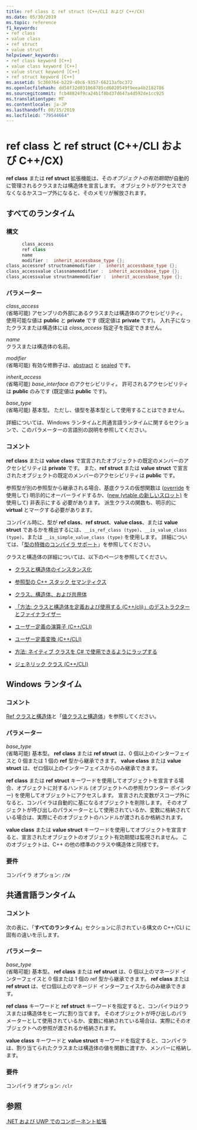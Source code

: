```yaml
---
title: ref class と ref struct (C++/CLI および C++/CX)
ms.date: 05/30/2019
ms.topic: reference
f1_keywords:
- ref class
- value class
- ref struct
- value struct
helpviewer_keywords:
- ref class keyword [C++]
- value class keyword [C++]
- value struct keyword [C++]
- ref struct keyword [C++]
ms.assetid: 5c360764-b229-49c6-9357-66213afbc372
ms.openlocfilehash: dd58f32d031068785cd6020549f9eea4b2182786
ms.sourcegitcommit: fcb48824f9ca24b1f8bd37d647a4d592de1cc925
ms.translationtype: MT
ms.contentlocale: ja-JP
ms.lasthandoff: 08/15/2019
ms.locfileid: "79544664"
---
```

# <a name="ref-class-and-ref-struct--ccli-and-ccx"></a>ref class と ref struct (C++/CLI および C++/CX)

**ref class** または **ref struct** 拡張機能は、その*オブジェクトの有効期間*が自動的に管理されるクラスまたは構造体を宣言します。 オブジェクトがアクセスできなくなるかスコープ外になると、そのメモリが解放されます。

## <a name="all-runtimes"></a>すべてのランタイム

### <a name="syntax"></a>構文

```cpp
      class_access
      ref class
      name
      modifier :  inherit_accessbase_type {};
class_accessref structnamemodifier :  inherit_accessbase_type {};
class_accessvalue classnamemodifier :  inherit_accessbase_type {};
class_accessvalue structnamemodifier :  inherit_accessbase_type {};
```

### <a name="parameters"></a>パラメーター

*class_access*<br/>
(省略可能) アセンブリの外部にあるクラスまたは構造体のアクセシビリティ。 使用可能な値は **public** と **private** です (既定値は **private** です)。 入れ子になったクラスまたは構造体には *class_access* 指定子を指定できません。

*name*<br/>
クラスまたは構造体の名前。

*modifier*<br/>
(省略可能) 有効な修飾子は、[abstract](abstract-cpp-component-extensions.md) と [sealed](sealed-cpp-component-extensions.md) です。

*inherit_access*<br/>
(省略可能) *base_interface* のアクセシビリティ。 許可されるアクセシビリティは **public** のみです (既定値は **public** です)。

*base_type*<br/>
(省略可能) 基本型。 ただし、値型を基本型として使用することはできません。

詳細については、Windows ランタイムと共通言語ランタイムに関するセクションで、このパラメーターの言語別の説明を参照してください。

### <a name="remarks"></a>コメント

**ref class** または **value class** で宣言されたオブジェクトの既定のメンバーのアクセシビリティは **private** です。 また、**ref struct** または **value struct** で宣言されたオブジェクトの既定のメンバーのアクセシビリティは **public** です。

参照型が別の参照型から継承される場合、基底クラスの仮想関数は ([override](override-cpp-component-extensions.md) を使用して) 明示的にオーバーライドするか、([new (vtable の新しいスロット)](new-new-slot-in-vtable-cpp-component-extensions.md) を使用して) 非表示にする 必要があります。 派生クラスの関数も、明示的に **virtual** とマークする必要があります。

コンパイル時に、型が **ref class**、**ref struct**、**value class**、または **value struct** であるかを検出するには、`__is_ref_class (type)`、`__is_value_class (type)`、または `__is_simple_value_class (type)` を使用します。 詳細については、「[型の特徴のコンパイラ サポート](compiler-support-for-type-traits-cpp-component-extensions.md)」を参照してください。

クラスと構造体の詳細については、以下のページを参照してください。

- [クラスと構造体のインスタンス化](../dotnet/how-to-define-and-consume-classes-and-structs-cpp-cli.md)

- [参照型の C++ スタック セマンティクス](../dotnet/cpp-stack-semantics-for-reference-types.md)

- [クラス、構造体、および共用体](../cpp/classes-and-structs-cpp.md)

- [「方法: クラスと構造体を定義および使用する (C++/cli)」のデストラクターとファイナライザー](../dotnet/how-to-define-and-consume-classes-and-structs-cpp-cli.md#BKMK_Destructors_and_finalizers)

- [ユーザー定義の演算子 (C++/CLI)](../dotnet/user-defined-operators-cpp-cli.md)

- [ユーザー定義変換 (C++/CLI)](../dotnet/user-defined-conversions-cpp-cli.md)

- [方法: ネイティブ クラスを C# で使用できるようにラップする](../dotnet/how-to-wrap-native-class-for-use-by-csharp.md)

- [ジェネリック クラス (C++/CLI)](generic-classes-cpp-cli.md)

## <a name="windows-runtime"></a>Windows ランタイム

### <a name="remarks"></a>コメント

[Ref クラスと構造体](../cppcx/ref-classes-and-structs-c-cx.md)と「[値クラスと構造体](../cppcx/value-classes-and-structs-c-cx.md)」を参照してください。

### <a name="parameters"></a>パラメーター

*base_type*<br/>
(省略可能) 基本型。 **ref class** または **ref struct** は、0 個以上のインターフェイスと 0 個または 1 個の **ref** 型から継承できます。 **value class** または **value struct** は、ゼロ個以上のインターフェイスからのみ継承できます。

**ref class** または **ref struct** キーワードを使用してオブジェクトを宣言する場合、オブジェクトに対するハンドル (オブジェクトへの参照カウンター ポインター) を使用してオブジェクトにアクセスします。 宣言された変数がスコープ外になると、コンパイラは自動的に基になるオブジェクトを削除します。 そのオブジェクトが呼び出しのパラメーターとして使用されているか、変数に格納されている場合は、実際にそのオブジェクトのハンドルが渡されるか格納されます。

**value class** または **value struct** キーワードを使用してオブジェクトを宣言すると、宣言されたオブジェクトのオブジェクト有効期間は監視されません。 このオブジェクトは、C++ の他の標準のクラスや構造体と同様です。

### <a name="requirements"></a>要件

コンパイラ オプション: `/ZW`

## <a name="common-language-runtime"></a>共通言語ランタイム

### <a name="remarks"></a>コメント

次の表に、「**すべてのランタイム**」セクションに示されている構文の C++/CLI に固有の違いを示します。

### <a name="parameters"></a>パラメーター

*base_type*<br/>
(省略可能) 基本型。 **ref class** または **ref struct** は、0 個以上のマネージド インターフェイスと 0 個または 1 個の ref 型から継承できます。 **ref class** または **ref struct** は、ゼロ個以上のマネージド インターフェイスからのみ継承できます。

**ref class** キーワードと **ref struct** キーワードを指定すると、コンパイラはクラスまたは構造体をヒープに割り当てます。 そのオブジェクトが呼び出しのパラメーターとして使用されているか、変数に格納されている場合は、実際にそのオブジェクトへの参照が渡されるか格納されます。

**value class** キーワードと **value struct** キーワードを指定すると、コンパイラは、割り当てられたクラスまたは構造体の値を関数に渡すか、メンバーに格納します。

### <a name="requirements"></a>要件

コンパイラ オプション: `/clr`

## <a name="see-also"></a>参照

[.NET および UWP でのコンポーネント拡張](component-extensions-for-runtime-platforms.md)